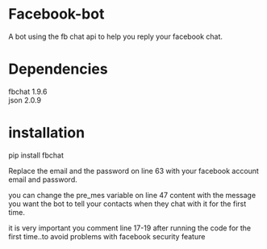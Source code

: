 # Facebook-bot
A bot using the fb chat api to help you reply your facebook chat.

# Dependencies
fbchat                               1.9.6  
json                                 2.0.9

# installation
pip install fbchat 

Replace the email and the password on line 63 with your facebook account email and  password.

you can change the pre_mes variable on line 47 content with the message you want the bot to tell your contacts when they chat with it for the first time.

it is very important you comment line 17-19 after running the code for the first time..to avoid problems with facebook security feature
